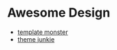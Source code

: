 # Awesome Design

- [template monster](https://www.templatemonster.com/)
- [theme junkie](https://www.theme-junkie.com/themes/)
